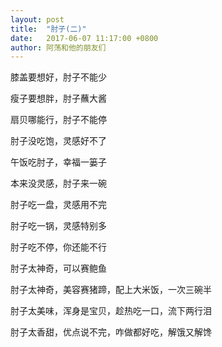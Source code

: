 ```yaml
---
layout: post
title:  "肘子(二)"
date:   2017-06-07 11:17:00 +0800
author: 阿荡和他的朋友们
---
```


膝盖要想好，肘子不能少

瘦子要想胖，肘子蘸大酱

扇贝哪能行，肘子不能停

肘子没吃饱，灵感好不了

午饭吃肘子，幸福一篓子

本来没灵感，肘子来一碗

肘子吃一盘，灵感用不完

肘子吃一锅，灵感特别多

肘子吃不停，你还能不行

肘子太神奇，可以赛鲍鱼

肘子太神奇，美容赛猪蹄，配上大米饭，一次三碗半

肘子太美味，浑身是宝贝，趁热吃一口，流下两行泪

肘子太香甜，优点说不完，咋做都好吃，解饿又解馋
